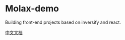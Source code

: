 # Molax-demo
Building front-end projects based on inversify and react.

[中文文档](docs/zh-CN/README.md)